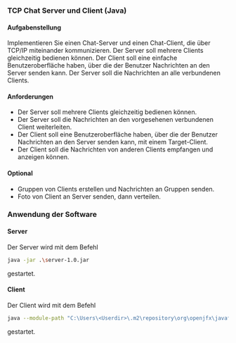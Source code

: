 ### TCP Chat Server und Client (Java)

#### Aufgabenstellung
Implementieren Sie einen Chat-Server und einen Chat-Client, die über TCP/IP miteinander kommunizieren. Der Server soll mehrere Clients gleichzeitig bedienen können. Der Client soll eine einfache Benutzeroberfläche haben, über die der Benutzer Nachrichten an den Server senden kann. Der Server soll die Nachrichten an alle verbundenen Clients.

#### Anforderungen
- Der Server soll mehrere Clients gleichzeitig bedienen können.
- Der Server soll die Nachrichten an den vorgesehenen verbundenen Client weiterleiten.
- Der Client soll eine Benutzeroberfläche haben, über die der Benutzer Nachrichten an den Server senden kann, mit einem Target-Client. 
- Der Client soll die Nachrichten von anderen Clients empfangen und anzeigen können.

#### Optional
- Gruppen von Clients erstellen und Nachrichten an Gruppen senden.
- Foto von Client an Server senden, dann verteilen.

### Anwendung der Software

#### Server

Der Server wird mit dem Befehl  
``` bash
java -jar .\server-1.0.jar
```
gestartet.

#### Client

Der Client wird mit dem Befehl
``` bash
java --module-path "C:\Users\<Userdir>\.m2\repository\org\openjfx\javafx-controls\21.0.5\javafx-controls-21.0.5-win.jar;C:\Users\<Userdir>\.m2\repository\org\openjfx\javafx-graphics\21.0.5\javafx-graphics-21.0.5-win.jar;C:\Users\<Userdir>\.m2\repository\org\openjfx\javafx-base\21.0.5\javafx-base-21.0.5-win.jar" --add-modules javafx.controls,javafx.graphics,javafx.base -jar .\client-1.0.jar
```
gestartet.
